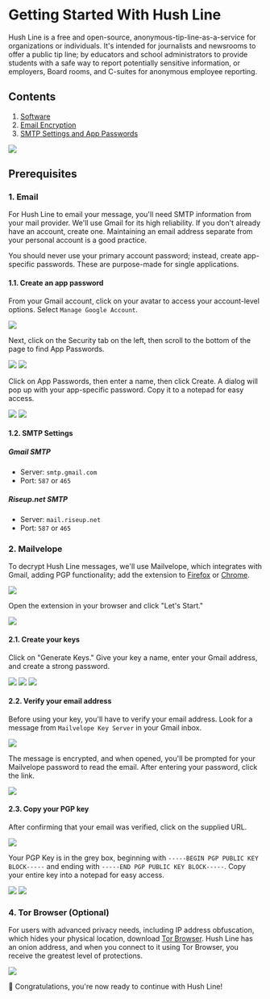 # Getting Started With Hush Line

Hush Line is a free and open-source, anonymous-tip-line-as-a-service for organizations or individuals. It's intended for journalists and newsrooms to offer a public tip line; by educators and school administrators to provide students with a safe way to report potentially sensitive information, or employers, Board rooms, and C-suites for anonymous employee reporting.

## Contents

1. [Software](#software)
2. [Email Encryption](#email-encryption)
3. [SMTP Settings and App Passwords](#smtp-settings-and-app-passwords)

<img src="img/family.cover.png">

## Prerequisites

### 1. Email

For Hush Line to email your message, you'll need SMTP information from your mail provider. We'll use Gmail for its high reliability. If you don't already have an account, create one. Maintaining an email address separate from your personal account is a good practice.

You should never use your primary account password; instead, create app-specific passwords. These are purpose-made for single applications.

#### 1.1. Create an app password

From your Gmail account, click on your avatar to access your account-level options. Select `Manage Google Account`.

<img src="img/14-profile-menu.png">

Next, click on the Security tab on the left, then scroll to the bottom of the page to find App Passwords.

<img src="img/15-security.png">
<img src="img/16-app-passwords.png">

Click on App Passwords, then enter a name, then click Create. A dialog will pop up with your app-specific password. Copy it to a notepad for easy access.

<img src="img/17-create-password.png">
<img src="img/18-copy-password.png">

#### 1.2. SMTP Settings

##### Gmail SMTP
- Server: `smtp.gmail.com`
- Port: `587` or `465`

##### Riseup.net SMTP
- Server: `mail.riseup.net`
- Port: `587` or `465`

### 2. Mailvelope

To decrypt Hush Line messages, we'll use Mailvelope, which integrates with Gmail, adding PGP functionality; add the extension to [Firefox](https://addons.mozilla.org/en-US/firefox/addon/mailvelope/) or [Chrome](https://chrome.google.com/webstore/detail/mailvelope/kajibbejlbohfaggdiogboambcijhkke).

<img src="img/4-mailvelope.png">

Open the extension in your browser and click "Let's Start."

<img src="img/5-mailvelope.png">

#### 2.1. Create your keys

Click on "Generate Keys." Give your key a name, enter your Gmail address, and create a strong password.

<img src="img/6-mailvelope-setup.png">
<img src="img/7-generate-key.png">
<img src="img/8-key-created.png">

#### 2.2. Verify your email address

Before using your key, you'll have to verify your email address. Look for a message from `Mailvelope Key Server` in your Gmail inbox.

<img src="img/9-verify-email.png">

The message is encrypted, and when opened, you'll be prompted for your Mailvelope password to read the email. After entering your password, click the link.

<img src="img/10-decrypt-message.png">

#### 2.3. Copy your PGP key

After confirming that your email was verified, click on the supplied URL.

<img src="img/11-confirmation.png">

Your PGP Key is in the grey box, beginning with `-----BEGIN PGP PUBLIC KEY BLOCK-----` and ending with `-----END PGP PUBLIC KEY BLOCK-----`. Copy your entire key into a notepad for easy access.

<img src="img/12-public-key.png">
<img src="img/13-copy-key.png">

### 4. Tor Browser (Optional)

For users with advanced privacy needs, including IP address obfuscation, which hides your physical location, download [Tor Browser](https://torproject.org/download). Hush Line has an onion address, and when you connect to it using Tor Browser, you receive the greatest level of protections.

<img src="img/3-tor-browser.png">

🎉 Congratulations, you're now ready to continue with Hush Line!
